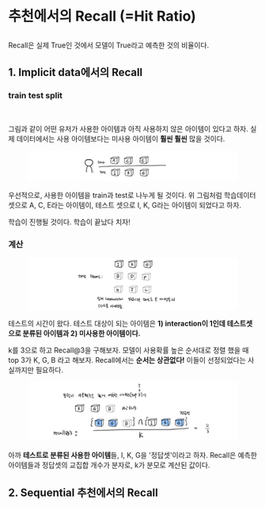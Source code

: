 # 추천에서의 Recall (=Hit Ratio)

##

Recall은 실제 True인 것에서 모델이 True라고 예측한 것의 비율이다.

## 1. Implicit data에서의 Recall

### train test split

<figure><img src="https://wikidocs.net/images/page/180451/%E1%84%89%E1%85%A1%E1%84%8B%E1%85%AD%E1%86%BC%E1%84%86%E1%85%B5%E1%84%89%E1%85%A1%E1%84%8B%E1%85%AD%E1%86%BC.png" alt=""><figcaption></figcaption></figure>

그림과 같이 어떤 유저가 사용한 아이템과 아직 사용하지 않은 아이템이 있다고 하자. 실제 데이터에서는 사용 아이템보다는 미사용 아이템이 **훨씬 훨씬** 많을 것이다.

<figure><img src="../.gitbook/assets/image (1) (1) (3).png" alt=""><figcaption></figcaption></figure>

우선적으로, 사용한 아이템을 train과 test로 나누게 될 것이다. 위 그림처럼 학습데이터셋으로 A, C, E라는 아이템이, 테스트 셋으로 I, K, G라는 아이템이 되었다고 하자.

학습이 진행될 것이다. 학습이 끝났다 치자!

### 계산

<figure><img src="../.gitbook/assets/image (3) (2) (1).png" alt=""><figcaption></figcaption></figure>

테스트의 시간이 왔다. 테스트 대상이 되는 아이템은 **1) interaction이 1인데 테스트셋으로 분류된 아이템과 2) 미사용한 아이템이다.**

k를 3으로 하고 Recall@3을 구해보자. 모델이 사용확률 높은 순서대로 정렬 했을 때 top 3가 K, G, B 라고 해보자. Recall에서는 **순서는 상관없다!** 이들이 선정되었다는 사실까지만 필요하다.

<figure><img src="../.gitbook/assets/image (7) (2) (1).png" alt=""><figcaption></figcaption></figure>

아까 **테스트로 분류된 사용한 아이템**들, I, K, G을 '정답셋'이라고 하자. Recall은 예측한 아이템들과 정답셋의 교집합 개수가 분자로, k가 분모로 계산된 값이다.

## 2. Sequential 추천에서의 Recall





